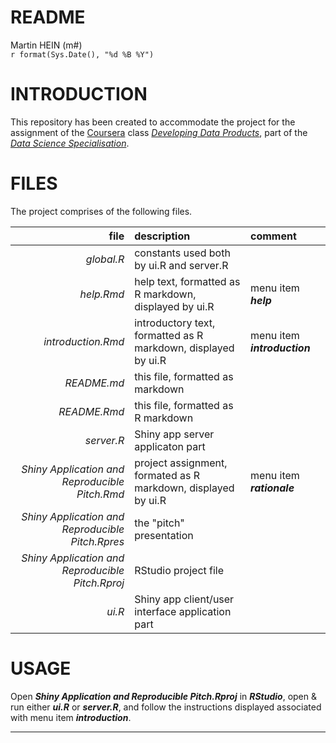 # README
Martin HEIN (m#)  
`r format(Sys.Date(), "%d %B %Y")`  
# INTRODUCTION
This repository has been created to accommodate the project for the assignment of the [Coursera][coursera] class _[Developing Data Products][ddp]_, part of the _[Data Science Specialisation][dss]_.

# FILES
The project comprises of the following files.

| file | description | comment |
| -----: | :------- | :--------- |
| _global.R_ | constants used both by ui.R and server.R | |
| _help.Rmd_ | help text, formatted as R markdown, displayed by ui.R | menu item _**help**_ |
| _introduction.Rmd_ | introductory text, formatted as R markdown, displayed by ui.R | menu item _**introduction**_ |
| _README.md_ | this file, formatted as markdown | |
| _README.Rmd_ | this file, formatted as R markdown | |
| _server.R_ | Shiny app server applicaton part | |
| _Shiny Application and Reproducible Pitch.Rmd_ | project assignment, formated as R markdown, displayed by ui.R | menu item _**rationale**_ |
| _Shiny Application and Reproducible Pitch.Rpres_ | the "pitch" presentation | |
| _Shiny Application and Reproducible Pitch.Rproj_ | RStudio project file | |
| _ui.R_ | Shiny app client/user interface application part | |

# USAGE
Open _**Shiny Application and Reproducible Pitch.Rproj**_ in _**RStudio**_, open & run either _**ui.R**_ or _**server.R**_, and follow the instructions displayed associated with menu item _**introduction**_.

-----
[coursera]: <https://www.coursera.org>
[ddp]: <https://www.coursera.org/learn/data-products/home/welcome>
[dss]: <https://www.coursera.org/specializations/jhu-data-science>

